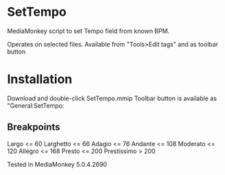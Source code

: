 # SetTempo
MediaMonkey script to set Tempo field from known BPM.

Operates on selected files. Available from "Tools>Edit tags" and as toolbar button

# Installation
Download and double-click SetTempo.mmip
Toolbar button is available as "General:SetTempo:

## Breakpoints
Largo <= 60
Larghetto <= 66
Adagio <= 76
Andante <= 108
Moderato <= 120
Allegro <= 168
Presto <= 200
Prestissimo > 200

Tested in MediaMonkey 5.0.4.2690
